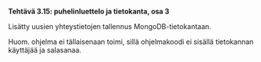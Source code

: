 **Tehtävä 3.15: puhelinluettelo ja tietokanta, osa 3**

Lisätty uusien yhteystietojen tallennus MongoDB-tietokantaan.

Huom. ohjelma ei tällaisenaan toimi, sillä ohjelmakoodi ei sisällä tietokannan käyttäjää ja salasanaa.
